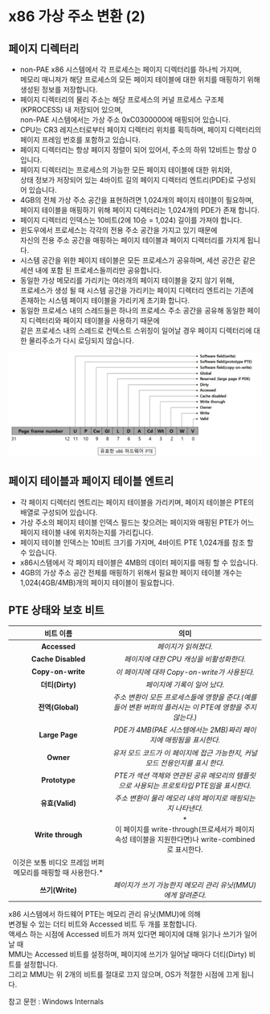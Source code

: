 # x86 가상 주소 변환 (2)

## 페이지 디렉터리  
- non-PAE x86 시스템에서 각 프로세스는 페이지 디렉터리를 하나씩 가지며,   
메모리 매니져가 해당 프로세스의 모든 페이지 테이블에 대한 위치를 매핑하기 위해 생성된 정보를 저장합니다.   
- 페이지 디렉터리의 물리 주소는 해당 프로세스의 커널 프로세스 구조체(KPROCESS) 내 저장되어 있으며,   
non-PAE 시스템에서는 가상 주소 0xC0300000에 매핑되어 있습니다.  
- CPU는 CR3 레지스터로부터 페이지 디렉터리 위치를 획득하며, 페이지 디렉터리의 페이지 프레임 번호를 포함하고 있습니다.  
- 페이지 디렉터리는 항상 페이지 정렬이 되어 있어서, 주소의 하위 12비트는 항상 0 입니다.  
- 페이지 디렉터리는 프로세스의 가능한 모든 페이지 테이블에 대한 위치와,  
상태 정보가 저장되어 있는 4바이트 길의 페이지 디렉터리 엔트리(PDE)로 구성되어 있습니다.  
- 4GB의 전체 가상 주소 공간을 표현하려면 1,024개의 페이지 테이블이 필요하며,   
페이지 테이블을 매핑하기 위해 페이지 디렉터리는 1,024개의 PDE가 존재 합니다.  
- 페이지 디렉터리 인덱스는 10비트(2에 10승 = 1,024) 길이를 가져야 합니다.  
- 윈도우에서 프로세스는 각각의 전용 주소 공간을 가지고 있기 때문에   
자신의 전용 주소 공간을 매핑하는 페이지 테이블과 페이지 디렉터리를 가지게 됩니다.  
- 시스템 공간을 위한 페이지 테이블은 모든 프로세스가 공유하며, 세션 공간은 같은 세션 내에 포함 된 프로세스들끼리만 공유합니다.  
- 동일한 가상 메모리를 가리키는 여러개의 페이지 테이블을 갖지 않기 위해,  
프로세스가 생성 될 때 시스템 공간을 가리키는 페이지 디렉터리 엔트리는 기존에 존재하는 시스템 페이지 테이블을 가리키게 초기화 합니다.  
- 동일한 프로세스 내의 스레드들은 하나의 프로세스 주소 공간을 공유해 동일한 페이지 디렉터리와 페이지 테이블을 사용하기 때문에   
같은 프로세스 내의 스레드로 컨텍스트 스위칭이 일어날 경우 페이지 디렉터리에 대한 물리주소가 다시 로딩되지 않습니다.  

![이미지](./images/x86가상주소변환4.jpg)  
 
## 페이지 테이블과 페이지 테이블 엔트리  
- 각 페이지 디렉터리 엔트리는 페이지 테이블을 가리키며, 페이지 테이블은 PTE의 배열로 구성되어 있습니다.  
- 가상 주소의 페이지 테이블 인덱스 필드는 찾으려는 페이지와 매핑된 PTE가 어느 페이지 테이블 내에 위치하는지를 가리킵니다.  
- 페이지 테이블 인덱스는 10비트 크기를 가지며, 4바이트 PTE 1,024개를 참조 할 수 있습니다.  
- x86시스템에서 각 페이지 테이블은 4MB의 데이터 페이지를 매핑 할 수 있습니다.  
- 4GB의 가상 주소 공간 전체를 매핑하기 위해서 필요한 페이지 테이블 개수는 1,024(4GB/4MB)개의 페이지 테이블이 필요합니다.  
 
## PTE 상태와 보호 비트
|  <center>비트 이름</center> |  <center>의미</center> | 
|:--------:|:--------:|
|**<center>Accessed</center>** | *<center>페이지가 읽혀졌다.</center>* |
|**<center>Cache Disabled</center>** | *<center> 페이지에 대한 CPU 캐싱을 비활성화한다.</center>* |
|**<center>Copy-on-write</center>** |*<center>이 페이지에 대하 Copy-on-write가 사용된다.</center>* |
|**<center>더티(Dirty)</center>** | *<center>페이지에 기록이 일어 났다.</center>* |
|**<center>전역(Global)</center>** |*<center>주소 변환이 모든 프로세스들에 영향을 준다.(예를 들어 변환 버퍼의 플러시는 이 PTE에 영향을 주지 않는다.)</center>* |
|**<center>Large Page</center>** |*<center>PDE가 4MB(PAE 시스템에서는 2MB)짜리 페이지에 매핑됨을 표시한다.</center>* |
|**<center>Owner</center>** |*<center>유저 모드 코드가 이 페이지에 접근 가능한지, 커널 모드 전용인지를 표시 한다.</center>* |
|**<center>Prototype</center>** |*<center>PTE가 섹션 객체와 연관된 공유 메모리의 템플릿으로 사용되는 프로토타입 PTE임을 표시한다.</center>* |
|**<center>유효(Valid)</center>** |*<center>주소 변환이 물리 메모리 내의 페이지로 매핑되는지 나타낸다.</center>* |
|**<center>Write through</center>** |*<center>이 페이지를 write-through(프로세서가 페이지 속성 테이블을 지원한다면)나 write-combined로 표시한다.
이것은 보통 비디오 프레임 버퍼 메모리를 매핑할 때 사용한다.</center>* |
|**<center>쓰기(Write)</center>** |*<center>페이지가 쓰기 가능한지 메모리 관리 유닛(MMU)에게 알려준다.</center>* |

 
x86 시스템에서 하드웨어 PTE는 메모리 관리 유닛(MMU)에 의해   
변경될 수 있는 더티 비트와 Accessed 비트 두 개를 포함합니다.  
액세스 하는 시점에 Accessed 비트가 꺼져 있다면 페이지에 대해 읽기나 쓰기가 일어날 때   
MMU는 Accessed 비트를 설정하며, 페이지에 쓰기가 일어날 때마다 더티(Dirty) 비트를 설정합니다.  
그리고 MMU는 위 2개의 비트를 절대로 끄지 않으며, OS가 적절한 시점에 끄게 됩니다.  

참고 문헌 : Windows Internals